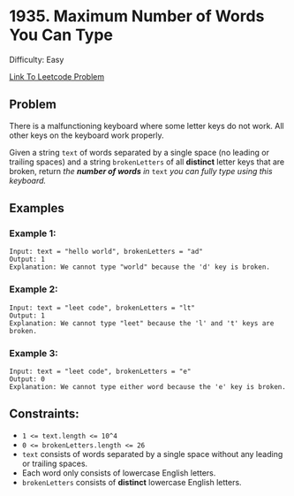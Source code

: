 # 1935. Maximum Number of Words You Can Type
Difficulty: Easy

[Link To Leetcode Problem](https://leetcode.com/problems/maximum-number-of-words-you-can-type/)

## Problem
There is a malfunctioning keyboard where some letter keys do not work. All other keys on the keyboard work properly.

Given a string `text` of words separated by a single space (no leading or trailing spaces) and a string `brokenLetters` of all **distinct** letter keys that are broken, return *the **number of words** in* `text` *you can fully type using this keyboard.*

## Examples
### Example 1:
```
Input: text = "hello world", brokenLetters = "ad"
Output: 1
Explanation: We cannot type "world" because the 'd' key is broken.
```
### Example 2:
```
Input: text = "leet code", brokenLetters = "lt"
Output: 1
Explanation: We cannot type "leet" because the 'l' and 't' keys are broken.
```
### Example 3:
```
Input: text = "leet code", brokenLetters = "e"
Output: 0
Explanation: We cannot type either word because the 'e' key is broken.
```

## Constraints:
- `1 <= text.length <= 10^4`
- `0 <= brokenLetters.length <= 26`
- `text` consists of words separated by a single space without any leading or trailing spaces.
- Each word only consists of lowercase English letters.
- `brokenLetters` consists of **distinct** lowercase English letters.